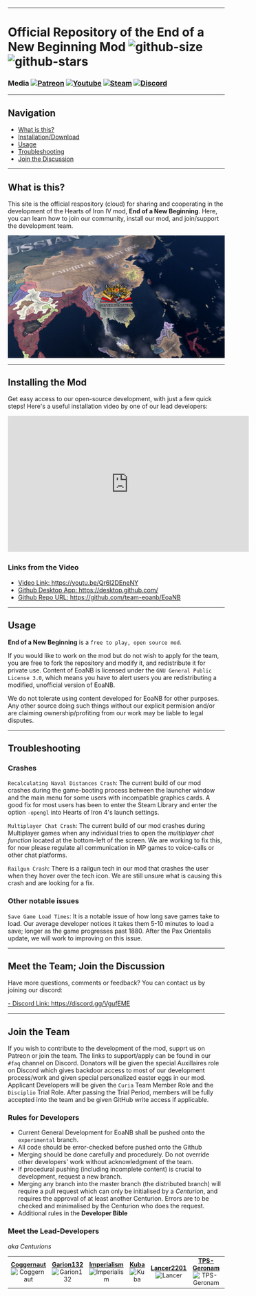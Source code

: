 <hr>

# Official Repository of the End of a New Beginning Mod ![github-size]  ![github-stars]

### Media      [![Patreon][patreon-badge]][patreon-link]   [![Youtube][youtube-badge]][youtube-link]   [![Steam][steam-badge]][steam-link]   [![Discord][discord-badge]][discord-link]

[github-size]: https://img.shields.io/github/languages/code-size/team-eoanb/EoaNB
[github-stars]: https://img.shields.io/github/stars/team-eoanb/EoaNB?style=social

[patreon-badge]: https://img.shields.io/static/v1?label=Patreon&message=Donate&color=orange&logo=patreon
[patreon-link]: https://www.patreon.com/mod_eoanb

[steam-badge]: https://img.shields.io/static/v1?label=Steam&message=Download&color=lightgrey&logo=steam	
[steam-link]: https://steamcommunity.com/sharedfiles/filedetails/?id=2114093692

[youtube-badge]: https://img.shields.io/static/v1?label=Youtube&message=Videos&color=red&logo=youtube
[youtube-link]: https://www.youtube.com/channel/UCR6n-pjZ4ain9hhUESuhZNw

[discord-badge]: https://img.shields.io/static/v1?label=Discord&message=Chat&color=blue&logo=discord
[discord-link]: https://discord.gg/VgufEME

<hr>

## Navigation
* [What is this?](#what-is-this?)
* [Installation/Download](#installing-the-mod)
* [Usage](#usage)
* [Troubleshooting](#troubleshooting)
* [Join the Discussion](#meet-the-team;-join-the-discussion)

<hr>

## What is this?

This site is the official respository (cloud) for sharing and cooperating in the development of the Hearts of Iron IV mod, **End of a New Beginning**. Here, you can learn how to join our community, install our mod, and join/support the development team.

<img src="https://github.com/team-eoanb/EoaNB-Wallpapers/blob/main/banner_paxorientalis.jpg?raw=true" width="720px;" align="middle" alt="End of a New Beginning — Pax Orientalis Banner"/>

<hr>

## Installing the Mod

Get easy access to our open-source development, with just a few quick steps!
Here's a useful installation video by one of our lead developers: 
<iframe width="560" height="315" src="https://www.youtube.com/embed/Qr6l2DEneNY" frameborder="0" allow="accelerometer; autoplay; clipboard-write; encrypted-media; gyroscope; picture-in-picture" allowfullscreen></iframe>

### Links from the Video 
* <a href="https://youtu.be/Qr6l2DEneNY">Video Link: https://youtu.be/Qr6l2DEneNY</a>
* <a href="https://desktop.github.com/">Github Desktop App: https://desktop.github.com/</a>
* <a href="https://github.com/team-eoanb/EoaNB">Github Repo URL: https://github.com/team-eoanb/EoaNB</a>

<hr>

## Usage

**End of a New Beginning** is a `free to play, open source mod`.

If you would like to work on the mod but do not wish to apply for the team, you are free to fork the repository and modify it, and redistribute it for private use. Content of EoaNB is licensed under the `GNU General Public License 3.0`, which means you have to alert users you are redistributing a modified, unofficial version of EoaNB.

We do not tolerate using content developed for EoaNB for other purposes. Any other source doing such things without our explicit permision and/or are claiming ownership/profiting from our work may be liable to legal disputes.

<hr>

## Troubleshooting

### Crashes
`Recalculating Naval Distances Crash`: The current build of our mod crashes during the game-booting process between the launcher window and the main menu for some users with incompatible graphics cards. A good fix for most users has been to enter the Steam Library and enter the option `-opengl` into Hearts of Iron 4's launch settings.

`Multiplayer Chat Crash`: The current build of our mod crashes during Multiplayer games when any individual tries to open the *multiplayer chat function* located at the bottom-left of the screen. We are working to fix this, for now please regulate all communication in MP games to voice-calls or other chat platforms.

`Railgun Crash`: There is a railgun tech in our mod that crashes the user when they hover over the tech icon. We are still unsure what is causing this crash and are looking for a fix.

### Other notable issues
`Save Game Load Times`: It is a notable issue of how long save games take to load. Our average developer notices it takes them 5-10 minutes to load a save; longer as the game progresses past 1880. After the Pax Orientalis update, we will work to improving on this issue.

<hr>

## Meet the Team; Join the Discussion

Have more questions, comments or feedback? You can contact us by joining our discord:

<a href="https://discord.gg/VgufEME">- Discord Link: https://discord.gg/VgufEME</a>

<hr>

## Join the Team

If you wish to contribute to the development of the mod, supprt us on Patreon or join the team. The links to support/apply can be found in our `#faq` channel on Discord. Donators will be given the special Auxillaires role on Discord which gives backdoor access to most of our development process/work and given special personalized easter eggs in our mod. Applicant Developers will be given the `Curia` Team Member Role and the `Disciplio` Trial Role. After passing the Trial Period, members will be fully accepted into the team and be given GitHub write access if applicable.

### Rules for Developers
- Current General Development for EoaNB shall be pushed onto the `experimental` branch.
- All code should be error-checked before pushed onto the Github
- Merging should be done carefully and procedurely. Do not override other developers' work without acknowledgment of the team.
- If procedural pushing (including incomplete content) is crucial to development, request a new branch.
- Merging any branch into the master branch (the distributed branch) will require a pull request which can only be initialised by a *Centurion*, and requires the approval of at least another Centurion. Errors are to be checked and minimalised by the Centurion who does the request.
- Additional rules in the **Developer Bible**

### Meet the Lead-Developers
*aka Centurions*
<table>
<tr>
<td align="center">
  <a href = "https://github.com/Coggernaut"><strong>Coggernaut</strong></a>
  <img src="https://media.discordapp.net/attachments/729456479651758220/796211077573640253/Battlemaster_Profile_Pic.jpg" width="120px;" alt="Coggernaut"/>
</td>
<td align="center">
  <a href = "https://github.com/Garion132"><strong>Garion132</strong></a>
  <img src="https://cdn.discordapp.com/avatars/118877444542300164/ee0bac252d2038b1cf77d1b382618918.png?size=256" width="120px;" alt="Garion132"/>
</td>
<td align="center">
  <a href = "https://github.com/Imperialism1"><strong>Imperialism</strong></a>
  <img src="https://cdn.discordapp.com/avatars/254066709252669440/dbe57d4081757cc0aa36ae256e106284.png?size=256" width="120px;" alt="Imperialism"/>
</td>
<td align="center">
  <a href = "https://github.com/Polskastronkkurwa"><strong>Kuba</strong></a>
  <img src="https://media.discordapp.net/attachments/733406104243011687/816435452373893140/clown_generation.jpg" width="120px;" alt="Kuba"/>
</td>
<td align="center">
  <a href = "https://github.com/condor93"><strong>Lancer2201</strong></a>
  <img src="https://cdn.discordapp.com/avatars/318886512869507072/652309426aa905288b6824d83f3a4715.png?size=256" width="120px;" alt="Lancer"/>
</td>
<td align="center">
  <a href = "https://github.com/TPS-Geronam"><strong>TPS-Geronam</strong></a>
  <img src="https://cdn.discordapp.com/avatars/212693204519223296/12c04fd0ebb1cde05159ae6c5c25e41c.png?size=256" width="120px;" alt="TPS-Geronam"/>
</td>
<td align="center">
  <a href = "https://github.com/Vanadium-GITHUB"><strong>Vanadium</strong></a>
  <img src="https://media.discordapp.net/attachments/520351376963010560/816811068693282856/kaede_pfp-removebg.png?width=499&height=553" width="120px;" alt="Vanadium"/>
</td>
</tr>
</table>
